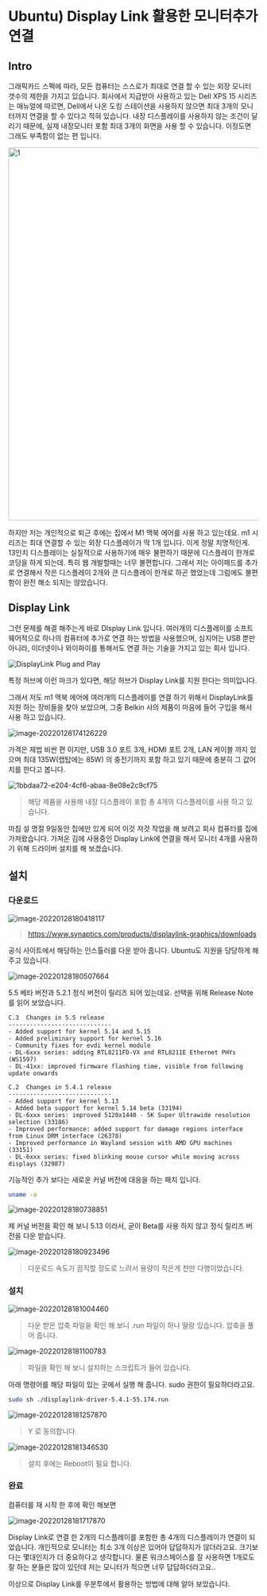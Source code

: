 # Ubuntu) Display Link 활용한 모니터추가 연결

## Intro

그래픽카드 스펙에 따라, 모든 컴퓨터는 스스로가 최대로 연결 할 수 있는 외장 모니터 갯수의 제한을 가지고 있습니다. 회사에서 지급받아 사용하고 있는 Dell XPS 15 시리즈는 매뉴얼에 따르면, Dell에서 나온 도킹 스테이션을 사용하지 않으면 최대 3개의 모니터까지 연결을 할 수 있다고 적혀 있습니다. 내장 디스플레이를 사용하지 않는 조건이 달리기 때문에, 실제 내장모니터 포함 최대 3개의 화면을 사용 할 수 있습니다. 이정도면 그래도 부족함이 없는 편 입니다.

<img src=https://raw.githubusercontent.com/Shane-Park/mdblog/main/OS/linux/ubuntu/displaylink.assets/image-20220128173048404.webp width=750 height=750 alt=1>

하지만 저는 개인적으로 퇴근 후에는 집에서 M1 맥북 에어를 사용 하고 있는데요. m1 시리즈는 최대 연결할 수 있는 외장 디스플레이가 딱 1개 입니다. 이게 정말 치명적인게. 13인치 디스플레이는 실질적으로 사용하기에 매우 불편하기 때문에 디스플레이 한개로 코딩을 하게 되는데. 특히 웹 개발할때는 너무 불편합니다. 그래서 저는 아이패드를 추가로 연결해서 작은 디스플레이 2개와 큰 디스플레이 한개로 하곤 했었는데 그럼에도 불편함이 완전 해소 되지는 않았습니다.

## Display Link

그런 문제를 해결 해주는게 바로 DIsplay Link 입니다. 여러개의 디스플레이를 소프트웨어적으로 하나의 컴퓨터에 추가로 연결 하는 방법을 사용했으며, 심지어는 USB 뿐만 아니라, 이더넷이나 와이파이를 통해서도 연결 하는 기술을 가지고 있는 회사 입니다.

![DisplayLink Plug and Play](https://raw.githubusercontent.com/Shane-Park/mdblog/main/OS/linux/ubuntu/displaylink.assets/1.webp)

특정 허브에 이런 마크가 있다면, 해당 허브가 Display Link를 지원 한다는 의미입니다.

그래서 저도 m1 맥북 에어에 여러개의 디스플레이를 연결 하기 위해서 DisplayLink를 지원 하는 장비들을 찾아 보았으며, 그중 Belkin 사의 제품이 마음에 들어 구입을 해서 사용 하고 있습니다.

![image-20220128174126229](https://raw.githubusercontent.com/Shane-Park/mdblog/main/OS/linux/ubuntu/displaylink.assets/image-20220128174126229.webp)

가격은 제법 비싼 편 이지만, USB 3.0 포트 3개, HDMI 포트 2개, LAN 케이블 까지 있으며 최대 135W(랩탑에는 85W) 의 충전기까지 포함 하고 있기 때문에 충분히 그 값어치를 한다고 봅니다.

![1bbdaa72-e204-4cf6-abaa-8e08e2c9cf75](https://raw.githubusercontent.com/Shane-Park/mdblog/main/OS/linux/ubuntu/displaylink.assets/1bbdaa72-e204-4cf6-abaa-8e08e2c9cf75.webp)

> 해당 제품을 사용해  내장 디스플레이 포함 총 4개의 디스플레이를 사용 하고 있습니다.

마침 설 명절 9일동안 집에만 있게 되어 이것 저것 작업을 해 보려고 회사 컴퓨터를 집에 가져왔습니다. 가져온 김에 사용중인 Display Link에 연결을 해서 모니터 4개를 사용하기 위해 드라이버 설치를 해 보겠습니다.

## 설치

### 다운로드

![image-20220128180418117](https://raw.githubusercontent.com/Shane-Park/mdblog/main/OS/linux/ubuntu/displaylink.assets/image-20220128180418117.webp)

> https://www.synaptics.com/products/displaylink-graphics/downloads

공식 사이트에서 해당하는 인스톨러를 다운 받아 줍니다. Ubuntu도 지원을 당당하게 해 주고 있습니다.

![image-20220128180507664](https://raw.githubusercontent.com/Shane-Park/mdblog/main/OS/linux/ubuntu/displaylink.assets/image-20220128180507664.webp)

5.5 베타 버전과 5.2.1 정식 버전이 릴리즈 되어 있는데요. 선택을 위해 Release Note를 읽어 보았습니다.

```
C.3  Changes in 5.5 release
-----------------------------
- Added support for kernel 5.14 and 5.15
- Added preliminary support for kernel 5.16
- Community fixes for evdi kernel module
- DL-6xxx series: adding RTL8211FD-VX and RTL8211E Ethernet PHYs (WS1597)
- DL-41xx: improved firmware flashing time, visible from following update onwards

C.2  Changes in 5.4.1 release
-----------------------------
- Added support for kernel 5.13
- Added beta support for kernel 5.14 beta (33194)
- DL-6xxx series: improved 5120x1440 - 5K Super Ultrawide resolution selection (33186)
- Improved performance: added support for damage regions interface from Linux DRM interface (26378)
- Improved performance in Wayland session with AMD GPU machines (33151)
- DL-6xxx series: fixed blinking mouse cursor while moving across displays (32987)
```

기능적인 추가 보다는 새로운 커널 버전에 대응을 하는 패치 입니다. 

```bash
uname -a
```

![image-20220128180738851](https://raw.githubusercontent.com/Shane-Park/mdblog/main/OS/linux/ubuntu/displaylink.assets/image-20220128180738851.webp)

제 커널 버전을 확인 해 보니 5.13 이라서, 굳이 Beta를 사용 하지 않고 정식 릴리즈 버전을 다운 받습니다.

![image-20220128180923496](https://raw.githubusercontent.com/Shane-Park/mdblog/main/OS/linux/ubuntu/displaylink.assets/image-20220128180923496.webp)

> 다운로드 속도가 끔직할 정도로 느려서 용량이 작은게 천만 다행이었습니다.

### 설치

![image-20220128181004460](https://raw.githubusercontent.com/Shane-Park/mdblog/main/OS/linux/ubuntu/displaylink.assets/image-20220128181004460.webp)

> 다운 받은 압축 파일을 확인 해 보니 .run 파일이 하나 딸랑 있습니다. 압축을 풀어 줍니다.

![image-20220128181100783](https://raw.githubusercontent.com/Shane-Park/mdblog/main/OS/linux/ubuntu/displaylink.assets/image-20220128181100783.webp)

> 파일을 확인 해 보니 설치하는 스크립트가 들어 있습니다.

아래 명령어를 해당 파일이 있는 곳에서 실행 해 줍니다. sudo 권한이 필요하더라고요.

```bash
sudo sh ./displaylink-driver-5.4.1-55.174.run
```

![image-20220128181257870](https://raw.githubusercontent.com/Shane-Park/mdblog/main/OS/linux/ubuntu/displaylink.assets/image-20220128181257870.webp)

> Y 로 동의합니다.

![image-20220128181346530](https://raw.githubusercontent.com/Shane-Park/mdblog/main/OS/linux/ubuntu/displaylink.assets/image-20220128181346530.webp)

> 설치 후에는 Reboot이 필요 합니다.

### 완료

컴퓨터를 재 시작 한 후에 확인 해보면

![image-20220128181717870](https://raw.githubusercontent.com/Shane-Park/mdblog/main/OS/linux/ubuntu/displaylink.assets/image-20220128181717870.webp)

Display Link로 연결 한 2개의 디스플레이를 포함한 총 4개의 디스플레이가 연결이 되었습니다. 개인적으로 모니터는 최소 3개 이상은 있어야 답답하지가 않더라고요. 크기보다는 몇대인지가 더 중요하다고 생각합니다. 물론 워크스페이스를 잘 사용하면 1개로도 잘 하는 분들은 많이 있던데 저는 모니터가 적으면 너무 답답하더라고요..

이상으로 Display Link를 우분투에서 활용하는 방법에 대해 알아 보았습니다.
